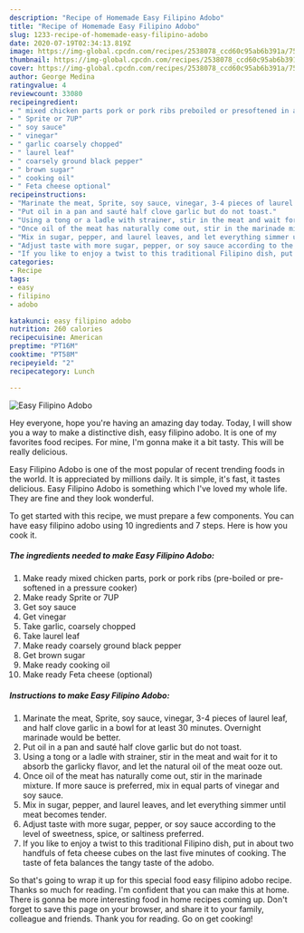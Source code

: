 ```yaml
---
description: "Recipe of Homemade Easy Filipino Adobo"
title: "Recipe of Homemade Easy Filipino Adobo"
slug: 1233-recipe-of-homemade-easy-filipino-adobo
date: 2020-07-19T02:34:13.819Z
image: https://img-global.cpcdn.com/recipes/2538078_ccd60c95ab6b391a/751x532cq70/easy-filipino-adobo-recipe-main-photo.jpg
thumbnail: https://img-global.cpcdn.com/recipes/2538078_ccd60c95ab6b391a/751x532cq70/easy-filipino-adobo-recipe-main-photo.jpg
cover: https://img-global.cpcdn.com/recipes/2538078_ccd60c95ab6b391a/751x532cq70/easy-filipino-adobo-recipe-main-photo.jpg
author: George Medina
ratingvalue: 4
reviewcount: 33080
recipeingredient:
- " mixed chicken parts pork or pork ribs preboiled or presoftened in a pressure cooker"
- " Sprite or 7UP"
- " soy sauce"
- " vinegar"
- " garlic coarsely chopped"
- " laurel leaf"
- " coarsely ground black pepper"
- " brown sugar"
- " cooking oil"
- " Feta cheese optional"
recipeinstructions:
- "Marinate the meat, Sprite, soy sauce, vinegar, 3-4 pieces of laurel leaf, and half clove garlic in a bowl for at least 30 minutes. Overnight marinade would be better."
- "Put oil in a pan and sauté half clove garlic but do not toast."
- "Using a tong or a ladle with strainer, stir in the meat and wait for it to absorb the garlicky flavor, and let the natural oil of the meat ooze out."
- "Once oil of the meat has naturally come out, stir in the marinade mixture. If more sauce is preferred, mix in equal parts of vinegar and soy sauce."
- "Mix in sugar, pepper, and laurel leaves, and let everything simmer until meat becomes tender."
- "Adjust taste with more sugar, pepper, or soy sauce according to the level of sweetness, spice, or saltiness preferred."
- "If you like to enjoy a twist to this traditional Filipino dish, put in about two handfuls of feta cheese cubes on the last five minutes of cooking. The taste of feta balances the tangy taste of the adobo."
categories:
- Recipe
tags:
- easy
- filipino
- adobo

katakunci: easy filipino adobo 
nutrition: 260 calories
recipecuisine: American
preptime: "PT16M"
cooktime: "PT58M"
recipeyield: "2"
recipecategory: Lunch

---
```



![Easy Filipino Adobo](https://img-global.cpcdn.com/recipes/2538078_ccd60c95ab6b391a/751x532cq70/easy-filipino-adobo-recipe-main-photo.jpg)

Hey everyone, hope you're having an amazing day today. Today, I will show you a way to make a distinctive dish, easy filipino adobo. It is one of my favorites food recipes. For mine, I'm gonna make it a bit tasty. This will be really delicious.



Easy Filipino Adobo is one of the most popular of recent trending foods in the world. It is appreciated by millions daily. It is simple, it's fast, it tastes delicious. Easy Filipino Adobo is something which I've loved my whole life. They are fine and they look wonderful.


To get started with this recipe, we must prepare a few components. You can have easy filipino adobo using 10 ingredients and 7 steps. Here is how you cook it.

<!--inarticleads1-->

##### The ingredients needed to make Easy Filipino Adobo:

1. Make ready  mixed chicken parts, pork or pork ribs (pre-boiled or pre-softened in a pressure cooker)
1. Make ready  Sprite or 7UP
1. Get  soy sauce
1. Get  vinegar
1. Take  garlic, coarsely chopped
1. Take  laurel leaf
1. Make ready  coarsely ground black pepper
1. Get  brown sugar
1. Make ready  cooking oil
1. Make ready  Feta cheese (optional)




<!--inarticleads2-->

##### Instructions to make Easy Filipino Adobo:

1. Marinate the meat, Sprite, soy sauce, vinegar, 3-4 pieces of laurel leaf, and half clove garlic in a bowl for at least 30 minutes. Overnight marinade would be better.
1. Put oil in a pan and sauté half clove garlic but do not toast.
1. Using a tong or a ladle with strainer, stir in the meat and wait for it to absorb the garlicky flavor, and let the natural oil of the meat ooze out.
1. Once oil of the meat has naturally come out, stir in the marinade mixture. If more sauce is preferred, mix in equal parts of vinegar and soy sauce.
1. Mix in sugar, pepper, and laurel leaves, and let everything simmer until meat becomes tender.
1. Adjust taste with more sugar, pepper, or soy sauce according to the level of sweetness, spice, or saltiness preferred.
1. If you like to enjoy a twist to this traditional Filipino dish, put in about two handfuls of feta cheese cubes on the last five minutes of cooking. The taste of feta balances the tangy taste of the adobo.




So that's going to wrap it up for this special food easy filipino adobo recipe. Thanks so much for reading. I'm confident that you can make this at home. There is gonna be more interesting food in home recipes coming up. Don't forget to save this page on your browser, and share it to your family, colleague and friends. Thank you for reading. Go on get cooking!
